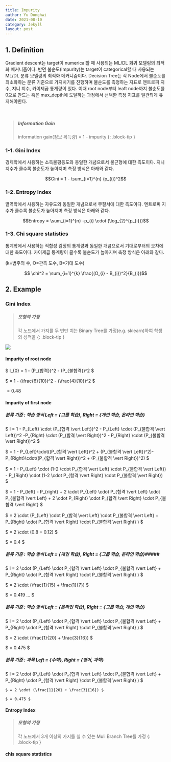 ```yaml
---
title: Impurity
author: Yu Donghwi
date: 2021-08-10
category: Jekyll
layout: post
---
```


## 1. Definition ##

Gradient descent는 target이 numerical할 때 사용되는 ML/DL 회귀 모델링의 최적화 메커니즘이다. 반면 불순도(Impurity)는 target이 categorical할 때 사용되는 ML/DL 분류 모델링의 최적화 메커니즘이다. Decision Tree는 각 Node에서 불순도를 최소화하는 분류 기준으로 가지치기를 진행하며 불순도를 측정하는 지표로 엔트로피 지수, 지니 지수, 카이제곱 통계량이 있다. 이때 root node부터 leaft node까지 불순도를 0으로 만드는 혹은 max_depth에 도달하는 과정에서 선택한 측정 지표를 일관되게 유지해야한다.

<br>

> ##### Information Gain
>
> information gain(정보 획득량) = 1 - impurity
{: .block-tip }




### 1-1. Gini Index ###
경제학에서 사용하는 소득불평등도와 동일한 개념으로서 불균형에 대한 측도이다. 지니 지수가 클수록 불순도가 높아지며 측정 방식은 아래와 같다.

$$Gini = 1 - \sum_{i=1}^{n} (p_{i})^2$$

### 1-2. Entropy Index ###
열역학에서 사용하는 자유도와 동일한 개념으로서 무질서에 대한 측도이다. 엔트로피 지수가 클수록 불순도가 높아지며 측정 방식은 아래와 같다.

$$Entropy = \sum_{i=1}^{n} -p_{i} \cdot (\log_{2}^{p_{i}})$$

### 1-3. Chi square statistics ###
통계학에서 사용하는 적합성 검정의 통계량과 동일한 개념으로서 기대로부터의 오차에 대한 측도이다. 카이제곱 통계량이 클수록 불순도가 높아지며 측정 방식은 아래와 같다.

(k=범주의 수, O=관측 도수, B=기대 도수)

$$ \chi^2 = \sum_{i=1}^{k} \frac{(O_{i} - B_{i})^2}{B_{i}}$$




## 2. Example ##


### Gini Index ###

> ##### 모형의 가정
>
> 각 노드에서 가지를 두 번만 치는 Binary Tree를 가정(e.g. sklearn)하여 학생의 성적을
{: .block-tip }

![](https://github.com/user-attachments/assets/3c6b5c0b-7ef8-4ccd-b130-bd99dfe7dd3a)


#### Impurity of root node ####

   $ I_{0} =  1 - (P_{합격})^2 - (P_{불합격})^2 $

   $ = 1 - (\frac{6}{10})^2 - (\frac{4}{10})^2 $

   $= 0.48$ 

#### Impurity of first node #####

##### 분류 기준 : 학습 방식 Left = {그룹 학습}, Right = {개인 학습, 온라인 학습} #####

   $ I = 1 - P_{Left} \cdot (P_{합격 \vert Left})^2 - P_{Left} \cdot (P_{불합격 \vert Left})^2 -P_{Right} \cdot (P_{합격 \vert Right})^2 - P_{Right} \cdot (P_{불합격 \vert Right})^2 $

   $ = 1 - P_{Left}\cdot((P_{합격 \vert Left})^2 + (P_{불합격 \vert Left})^2)- P_{Right}\cdot((P_{합격 \vert Right})^2 + (P_{불합격 \vert Right})^2) $

   $ = 1 - P_{Left} \cdot (1-2 \cdot P_{합격 \vert Left} \cdot P_{불합격 \vert Left}) - P_{Right} \cdot (1-2 \cdot P_{합격 \vert Right} \cdot P_{불합격 \vert Right}) $

   $ = 1 - P_{left} - P_{right} + 2 \cdot P_{Left} \cdot P_{합격 \vert Left} \cdot P_{불합격 \vert Left} + 2 \cdot P_{Right} \cdot P_{합격 \vert Right} \cdot P_{불합격 \vert Right} $

   $ = 2 \cdot (P_{Left} \cdot P_{합격 \vert Left} \cdot P_{불합격 \vert Left} + P_{Right} \cdot P_{합격 \vert Right} \cdot P_{불합격 \vert Right} ) $

   $ = 2 \cdot (0.8 + 0.12) $

   $ = 0.4 $

##### 분류 기준 : 학습 방식 Left = {개인 학습}, Right = {그룹 학습, 온라인 학습}#####

   $ I = 2 \cdot (P_{Left} \cdot P_{합격 \vert Left} \cdot P_{불합격 \vert Left} + P_{Right} \cdot P_{합격 \vert Right} \cdot P_{불합격 \vert Right} ) $

   $ = 2 \cdot (\frac{1}{15} + \frac{1}{7}) $

   $ = 0.419 ... $

##### 분류 기준 : 학습 방식 Left = {온라인 학습}, Right = {그룹 학습, 개인 학습} #####

   $ I = 2 \cdot (P_{Left} \cdot P_{합격 \vert Left} \cdot P_{불합격 \vert Left} + P_{Right} \cdot P_{합격 \vert Right} \cdot P_{불합격 \vert Right} ) $

   $ = 2 \cdot (\frac{1}{20} + \frac{3}{16}) $

   $ = 0.475 $

##### 분류 기준 : 과목 Left = {수학}, Right = {영어, 과학} #####

   $ I = 2 \cdot (P_{Left} \cdot P_{합격 \vert Left} \cdot P_{불합격 \vert Left} + P_{Right} \cdot P_{합격 \vert Right} \cdot P_{불합격 \vert Right} ) $

    $ = 2 \cdot (\frac{1}{20} + \frac{3}{16}) $

    $ = 0.475 $

#### Entropy Index ####

> ##### 모형의 가정
>
> 각 노드에서 3개 이상의 가지를 칠 수 있는 Muli Branch Tree를 가정
{: .block-tip }








#### chis square statistics ####